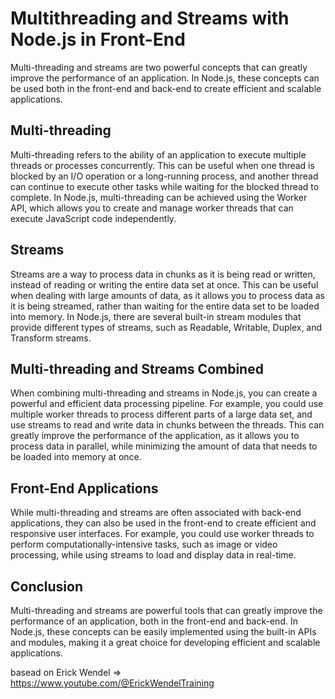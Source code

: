 # Multithreading and Streams with Node.js in Front-End
Multi-threading and streams are two powerful concepts that can greatly improve the performance of an application. In Node.js, these concepts can be used both in the front-end and back-end to create efficient and scalable applications.

## Multi-threading
Multi-threading refers to the ability of an application to execute multiple threads or processes concurrently. This can be useful when one thread is blocked by an I/O operation or a long-running process, and another thread can continue to execute other tasks while waiting for the blocked thread to complete. In Node.js, multi-threading can be achieved using the Worker API, which allows you to create and manage worker threads that can execute JavaScript code independently.

## Streams
Streams are a way to process data in chunks as it is being read or written, instead of reading or writing the entire data set at once. This can be useful when dealing with large amounts of data, as it allows you to process data as it is being streamed, rather than waiting for the entire data set to be loaded into memory. In Node.js, there are several built-in stream modules that provide different types of streams, such as Readable, Writable, Duplex, and Transform streams.

## Multi-threading and Streams Combined
When combining multi-threading and streams in Node.js, you can create a powerful and efficient data processing pipeline. For example, you could use multiple worker threads to process different parts of a large data set, and use streams to read and write data in chunks between the threads. This can greatly improve the performance of the application, as it allows you to process data in parallel, while minimizing the amount of data that needs to be loaded into memory at once.

## Front-End Applications
While multi-threading and streams are often associated with back-end applications, they can also be used in the front-end to create efficient and responsive user interfaces. For example, you could use worker threads to perform computationally-intensive tasks, such as image or video processing, while using streams to load and display data in real-time.

## Conclusion
Multi-threading and streams are powerful tools that can greatly improve the performance of an application, both in the front-end and back-end. In Node.js, these concepts can be easily implemented using the built-in APIs and modules, making it a great choice for developing efficient and scalable applications.

basead on Erick Wendel => https://www.youtube.com/@ErickWendelTraining
